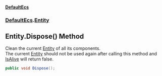 #### [DefaultEcs](./index.md 'index')
### [DefaultEcs](./DefaultEcs.md 'DefaultEcs').[Entity](./DefaultEcs-Entity.md 'DefaultEcs.Entity')
## Entity.Dispose() Method
Clean the current [Entity](./DefaultEcs-Entity.md 'DefaultEcs.Entity') of all its components.  
The current [Entity](./DefaultEcs-Entity.md 'DefaultEcs.Entity') should not be used again after calling this method and [IsAlive](./DefaultEcs-Entity-IsAlive.md 'DefaultEcs.Entity.IsAlive') will return false.  
```C#
public void Dispose();
```
